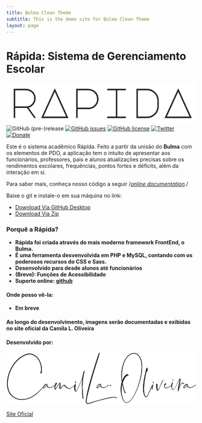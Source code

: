 ```yaml
---
title: Bulma Clean Theme
subtitle: This is the demo site for Bulma Clean Theme
layout: page
---
```


# Rápida: Sistema de Gerenciamento Escolar

![Logo Rapida](https://raw.githubusercontent.com/clcmo/rapida/master/assets/brand/Logo_Rapida.png)
![GitHub (pre-)release](https://img.shields.io/github/release/qubyte/rubidium/all.svg)
[![GitHub issues](https://img.shields.io/github/issues/clcmo/rapida.svg)](https://github.com/clcmo/rapida/issues)
[![GitHub license](https://img.shields.io/github/license/clcmo/rapida.svg)](https://github.com/clcmo/rapida)
[![Twitter](https://img.shields.io/twitter/url/https/github.com/clcmo/rapida.svg?style=social)](https://twitter.com/intent/tweet?text=Wow:&url=https%3A%2F%2Fgithub.com%clcmo%2Frapida)
[![Donate](https://img.shields.io/badge/Donate-PayPal-green.svg)](#)

Este é o sistema acadêmico Rápída. Feito a partir da unisão do <strong>Bulma</strong> com os elementos de PDO, a aplicação tem o intuíto de apresentar aos funcionários, professores, pais e alunos atualizações precisas sobre os rendimentos escolares, frequências, pontos fortes e déficits, além da interação em si.

Para saber mais, conheça nosso código a seguir 
/*[online documentation](#).*/

Baixe o git e instale-o em sua máquina no link:
  * [Download Via GitHub Desktop](https://github.com/clcmo/rapida.git) 
  * [Download Via Zip](https://github.com/clcmo/rapida/archive/0.5.1.1.zip)


### Porquê a Rápida? ###
 - **Rápida foi criada através do mais moderno framework FrontEnd, o Bulma.** 
 - **É uma ferramenta desvenvolvida em PHP e MySQL, contando com os poderosos recursos do CSS e Sass.**
 - **Desenvolvido para desde alunos até funcionários** 
 - **(Breve): Funções de Acessibilidade**
 - **Suporte online: [github](https://github.com/clcmo/rapida)** 

#### Onde posso vê-la: ####

 - **Em breve**

#### Ao longo do desenvolvimento, imagens serão documentadas e exibidas no site oficial da Camila L. Oliveira  ####

#### Desenvolvido por:
![Logo_Camila](https://raw.githubusercontent.com/clcmo/rapida/master/assets/brand/logo_milla_b.png)

[Site Oficial](http://projetos.camilaloliveira.com)
